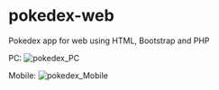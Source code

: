 # pokedex-web
Pokedex app for web using HTML, Bootstrap and PHP

PC:
![pokedex_PC](https://user-images.githubusercontent.com/74190963/170563494-e9d026ee-0bea-47c4-b30f-d40a8d6cc850.png)

Mobile:
![pokedex_Mobile](https://user-images.githubusercontent.com/74190963/170563498-8def5460-bcf1-43ee-8bc3-46c9f2a86ed3.png)
